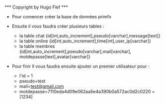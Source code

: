 ﻿*** Copyright by Hugo Fief ***
- Pour comencer créer la base de données primfx
- Ensuite il vous faudra créer plusieurs tables : 
	* la table chat {id[int,auto_increment],pseudo[varchar],message[text]}
	* la table online {id[int,auto_increment],time[int],user_ip[varchar]}
	* la table membres {id[int,auto_increment],pseudo[varchar],mail[varchar],
		motdepasse[text],avatar[varchar]}
		
- Pour finir Il vous faudra ensuite ajouter un premier utilisateur pour :
	* l'id = 1 
	* pseudo=test
	* mail=test@gmail.com
	* motdepasse=7110eda4d09e062aa5e4a390b0a572ac0d2c0220 = [1234]
